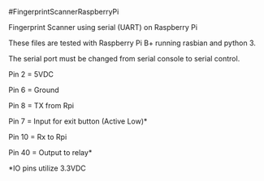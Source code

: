 #FingerprintScannerRaspberryPi

Fingerprint Scanner using serial (UART) on Raspberry Pi

These files are tested with Raspberry Pi B+ running rasbian and python 3.

The serial port must be changed from serial console to serial control.

Pin 2 = 5VDC

Pin 6 = Ground

Pin 8 = TX from Rpi

Pin 7 = Input for exit button (Active Low)*

Pin 10 = Rx to Rpi

Pin 40 = Output to relay*

*IO pins utilize 3.3VDC
